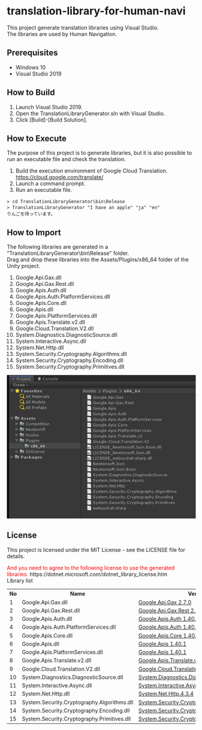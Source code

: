 # translation-library-for-human-navi
This project generate translation libraries using Visual Studio.  
The libraries are used by Human Navigation.

## Prerequisites

- Windows 10
- Visual Studio 2019

## How to Build

1. Launch Visual Studio 2019.
2. Open the TranslationLibraryGenerator.sln with Visual Studio.
3. Click [Build]-[Build Solution].


## How to Execute

The purpose of this project is to generate libraries, but it is also possible to run an executable file and check the translation.

1. Build the execution environment of Google Cloud Translation.  
https://cloud.google.com/translate/
2. Launch a command prompt.
3. Run an executable file.  
```
> cd TranslationLibraryGenerator\bin\Release
> TranslationLibraryGenerator "I have an apple" "ja" "en"  
りんごを持っています。
```


## How to Import

The following libraries are generated in a "TranslationLibraryGenerator\bin\Release" folder.  
Drag and drop these libraries into the Assets/Plugins/x86_64 folder of the Unity project.  
1. Google.Api.Gax.dll
2. Google.Api.Gax.Rest.dll
3. Google.Apis.Auth.dll
4. Google.Apis.Auth.PlatformServices.dll
5. Google.Apis.Core.dll
6. Google.Apis.dll
7. Google.Apis.PlatformServices.dll
8. Google.Apis.Translate.v2.dll
9. Google.Cloud.Translation.V2.dll
10. System.Diagnostics.DiagnosticSource.dll
11. System.Interactive.Async.dll
12. System.Net.Http.dll
13. System.Security.Cryptography.Algorithms.dll
14. System.Security.Cryptography.Encoding.dll
15. System.Security.Cryptography.Primitives.dll

![ImportLibraries](https://github.com/PartnerRobotChallengeVirtual/translation-library-for-human-navi/blob/master/images/ImportLibraries.png)

## License

This project is licensed under the MIT License - see the LICENSE file for details.

<span style="color:red;">
And you need to agree to the following license to use the generated libraries.
</span>  
https://dotnet.microsoft.com/dotnet_library_license.htm

<br>  
Library list

<table>
<tr><th> No </th><th> Name </th><th> Version </th><th> License </th></tr>
<tr>
  <td> 1 </td><td> Google.Api.Gax.dll </td>
  <td> <a href="https://www.nuget.org/packages/Google.Api.Gax/2.7.0">Google.Api.Gax 2.7.0</a> </td>
  <td> <a href="https://www.nuget.org/packages/Google.Api.Gax/2.7.0/License">License</a> </td>
</tr>
<tr>
  <td> 2 </td><td> Google.Api.Gax.Rest.dll </td>
  <td> <a href="https://www.nuget.org/packages/Google.Api.Gax.Rest/2.7.0">Google.Api.Gax.Rest 2.7.0</a> </td>
  <td> <a href="https://www.nuget.org/packages/Google.Api.Gax.Rest/2.7.0/License">License</a> </td>
</tr>
<tr>
  <td> 3 </td><td> Google.Apis.Auth.dll </td>
  <td> <a href="https://www.nuget.org/packages/Google.Apis.Auth/1.40.1">Google.Apis.Auth 1.40.1</a> </td>
  <td> <a href="https://www.nuget.org/packages/Google.Apis.Auth/1.40.1/License">License</a> </td>
</tr>
<tr>
  <td> 4 </td><td> Google.Apis.Auth.PlatformServices.dll </td>
  <td> <a href="https://www.nuget.org/packages/Google.Apis.Auth/1.40.1">Google.Apis.Auth 1.40.1</a> </td>
  <td> <a href="https://www.nuget.org/packages/Google.Apis.Auth/1.40.1/License">License</a> </td>
</tr>
<tr>
  <td> 5 </td><td> Google.Apis.Core.dll </td>
  <td> <a href="https://www.nuget.org/packages/Google.Apis.Core/1.40.1">Google.Apis.Core 1.40.1</a> </td>
  <td> <a href="https://www.nuget.org/packages/Google.Apis.Core/1.40.1/License">License</a> </td>
</tr>
<tr>
  <td> 6 </td><td> Google.Apis.dll </td>
  <td> <a href="https://www.nuget.org/packages/Google.Apis/1.40.1">Google.Apis 1.40.1</a> </td>
  <td> <a href="https://www.nuget.org/packages/Google.Apis/1.40.1/License">License</a> </td>
</tr>
<tr>
  <td> 7 </td><td> Google.Apis.PlatformServices.dll </td>
  <td> <a href="https://www.nuget.org/packages/Google.Apis/1.40.1">Google.Apis 1.40.1</a> </td>
  <td> <a href="https://www.nuget.org/packages/Google.Apis/1.40.1/License">License</a> </td>
</tr>
<tr>
  <td> 8 </td><td> Google.Apis.Translate.v2.dll </td>
  <td> <a href="https://www.nuget.org/packages/Google.Apis.Translate.v2/1.40.1.875">Google.Apis.Translate.v2.1.40.1.875</a> </td>
  <td> <a href="https://www.nuget.org/packages/Google.Apis.Translate.v2/1.40.1.875/License">License</a> </td>
</tr>
<tr>
  <td> 9 </td><td> Google.Cloud.Translation.V2.dll </td>
  <td> <a href="https://www.nuget.org/packages/Google.Cloud.Translation.V2/1.1.0">Google.Cloud.Translation.V2 1.1.0</a> </td>
  <td> <a href="https://www.apache.org/licenses/LICENSE-2.0">License</a> </td>
</tr>
<tr>
  <td> 10 </td><td> System.Diagnostics.DiagnosticSource.dll </td>
  <td> <a href="https://www.nuget.org/packages/System.Diagnostics.DiagnosticSource/4.5.1">System.Diagnostics.DiagnosticSource.4.5.1</a> </td>
  <td> <a href="https://github.com/dotnet/corefx/blob/master/LICENSE.TXT">License</a> </td>
</tr>
<tr>
  <td> 11 </td><td> System.Interactive.Async.dll </td>
  <td> <a href="https://www.nuget.org/packages/System.Interactive.Async/3.2.0">System.Interactive.Async.3.2.0</a> </td>
  <td> <a href="https://github.com/dotnet/reactive/blob/master/LICENSE">License</a> </td>
</tr>
<tr>
  <td> 12 </td><td> System.Net.Http.dll </td>
  <td> <a href="https://www.nuget.org/packages/System.Net.Http/4.3.4">System.Net.Http.4.3.4</a> </td>
  <td> <a href="https://dotnet.microsoft.com/dotnet_library_license.htm">License</a> </td>
</tr>
<tr>
  <td> 13 </td><td> System.Security.Cryptography.Algorithms.dll </td>
  <td> <a href="https://www.nuget.org/packages/System.Security.Cryptography.Algorithms/4.3.1">System.Security.Cryptography.Algorithms.4.3.1</a> </td>
  <td> <a href="https://dotnet.microsoft.com/dotnet_library_license.htm">License</a> </td>
</tr>
<tr>
  <td> 14 </td><td> System.Security.Cryptography.Encoding.dll </td>
  <td> <a href="https://www.nuget.org/packages/System.Security.Cryptography.Encoding/4.3.0">System.Security.Cryptography.Encoding.4.3.0</a> </td>
  <td> <a href="https://dotnet.microsoft.com/dotnet_library_license.htm">License</a> </td>
</tr>
<tr>
  <td> 15 </td><td> System.Security.Cryptography.Primitives.dll </td>
  <td> <a href="https://www.nuget.org/packages/System.Security.Cryptography.Primitives/4.3.0">System.Security.Cryptography.Primitives.4.3.0</a> </td>
  <td> <a href="https://dotnet.microsoft.com/dotnet_library_license.htm">License</a> </td>
</tr>
</table>
